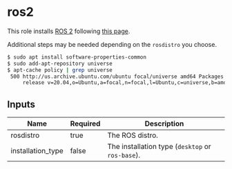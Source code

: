 # ros2

This role installs [ROS 2](http://www.ros2.org/) following [this page](https://docs.ros.org/en/galactic/Installation/Ubuntu-Install-Debians.html).

Additional steps may be needed depending on the `rosdistro` you choose.

<!-- TODO: Add these steps to the role if Humble requires. -->

```bash
$ sudo apt install software-properties-common
$ sudo add-apt-repository universe
$ apt-cache policy | grep universe
 500 http://us.archive.ubuntu.com/ubuntu focal/universe amd64 Packages
     release v=20.04,o=Ubuntu,a=focal,n=focal,l=Ubuntu,c=universe,b=amd64
```

## Inputs

| Name              | Required | Description                                      |
| ----------------- | -------- | ------------------------------------------------ |
| rosdistro         | true     | The ROS distro.                                  |
| installation_type | false    | The installation type (`desktop` or `ros-base`). |
